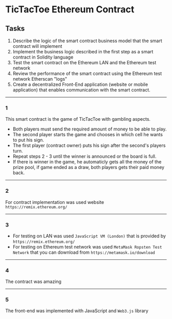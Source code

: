 # TicTacToe Ethereum Contract

## Tasks
1. Describe the logic of the smart contract business model that the smart contract will implement
2. Implement the business logic described in the first step as a smart contract in Solidity language
3. Test the smart contract on the Ethereum LAN and the Ethereum test network
4. Review the performance of the smart contract using the Ethereum test network Etherscan "logs"
5. Create a decentralized Front-End application (website or mobile application) that enables communication with the smart contract.

---

### 1
This smart contract is the game of TicTacToe with gambling aspects.

- Both players must send the required amount of money to be able to play.
- The second player starts the game and chooses in which cell he wants to put his sign.
- The first player (contract owner) puts his sign after the second's players turn.
- Repeat steps 2 - 3 until the winner is announced or the board is full.
- If there is winner in the game, he automaticly gets all the money of the prize pool, if game ended as a draw, both players gets their paid money back.

---

### 2
For contract implementation was used website `https://remix.ethereum.org/`

---

### 3

- For testing on LAN was used `JavaScript VM (London)` that is provided by `https://remix.ethereum.org/`
- For testing on Ethereum test network was used `MetaMask Ropsten Test Network` that you can download from `https://metamask.io/download`

---

### 4

The contract was amazing

---

### 5 

The front-end was implemented with JavaScript and `Web3.js` library